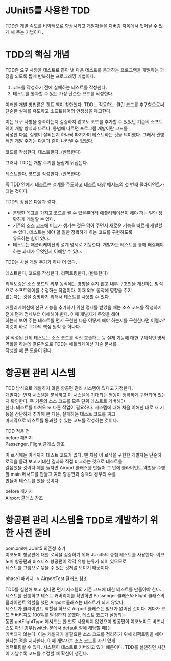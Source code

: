 # **JUnit5를 사용한 TDD**  
TDD란 개발 속도를 비약적으로 향상시키고 개발자들을 디버깅 지옥에서 벗어날 수 있게 해 주는 기법이다.  
  
# **TDD의 핵심 개념**  
TDD란 요구 사항을 테스트로 뽑아 낸 다음 테스트를 통과하는 프로그램을 개발하는 과정을 되도록 짧게 반복하는 프로그래밍 기법이다.  
1. 코드를 작성하기 전에 실패하는 테스트를 작성한다.  
2. 테스트를 통과할 수 있는 가장 단순한 코드를 작성한다.  
  
이러한 개발 방법론은 켄트 벡이 창한했다. TDD는 작동하는 클린 코드를 추구함으로써 단순한 설계를 유도하고 소프트웨어의 안정성을 제고한다.  
  
이는 요구 사항을 충족하는지 검증하지 않고도 코드를 추가할 수 있었던 기존의 소프트웨어 개발 방식과 다르다. 통념에 따르면 프로그램 개발이란 코드를  
작성한 다음, 실행이 잘되는지 하나씩 따져가며 테스트하는 것을 의미했다. 그래서 관행적인 개발 주기는 다음과 같이 나타낼 수 있었다.  
  
코드를 작성한다, 테스트한다, (반복한다)  
  
그러나 TDD는 개발 주기를 놀랍게 뒤집는다.  
  
테스트한다, 코드를 작성한다, (반복한다)  
  
즉 TDD 안에서 테스트는 설계를 주도하고 테스트 대상 메서드의 첫 번째 클라이언트가 되는 것이다.  
  
TDD의 장점은 다음과 같다.  
- 분명한 목표를 가지고 코드를 짤 수 있을뿐더러 애플리케이션이 해야 하는 일만 정확하게 개발할 수 있다.  
- 기존의 소스 코드에 버그가 생기는 것은 막아 주면서 새로운 기능을 빠르게 개발할 수 있다. 테스트는 해야 할 일만 정확하게 하는 코드를 구현하도록  
유도하는 힘이 있다.  
- 테스트는 애플리케이션의 설계 명세로 기능한다. 개발자는 테스트를 통해 해결해야 하는 과제가 무엇인지 이해할 수 있다.  
  
TDD는 사실 개발 주기가 하나 더 있다.  
  
테스트한다, 코드를 작성한다, 리팩토링한다, (반복한다)  
  
리팩토링은 소스 코드의 외부 동작에는 영향을 주지 않고 내부 구조만을 개선하는 방식으로 소프트웨어를 수정하는 작업이다. 이때 외부 동작에 영향을 주지  
않는다는 것을 증명하기 위해서 테스트를 사용할 수 있다.  
  
애플리케이션에 신규 기능을 추가하기 위한 명세를 받았을 때는 소스 코드를 작성하기 전에 먼저 명세부터 이해해야 한다. 이때 개발자가 무엇을 해야  
하는지 보여 주는 테스트를 먼저 구현한 다음 어떻게 해야 하는지를 구현한다면 어떨까? 이것이 바로 TDD의 핵심 원칙 중 하나다.  
  
잘 작성된 단위 테스트는 소스 코드를 직접 호출하는 등 실제 기능에 대한 구체적인 명세 역할을 하는데 결론적으로 TDD는 애플리케이션 기술 문서를  
작성할 때 큰 도움이 된다.  
  
# **항공편 관리 시스템**  
TDD 방식으로 개발하지 않은 항공편 관리 시스템이 있다고 가정한다.  
개발자는 먼저 시스템을 분석하고 이 시스템에 기대되는 행동이 정확하게 구현되어 있는지 확인한다. 즉 기존의 소스 코드를 모두 단위 테스트로 커버해야  
한다. 테스트를 마쳐도 또 다른 작업이 필요하다. 시스템에 대해 처음 이해한 대로 새 기능을 간단하게 추가해 본 다음, 실패하는 테스트 코드를 짜고  
마지막으로 테스트를 통과할 수 있는 코드를 작성하는 것이다.  
  
TDD 적용 전  
before 패키지  
Passenger, Flight 클래스 참조    
  
이 로직에는 아직까지 테스트 코드가 없다. 맨 처음 이 로직을 구현한 개발자는 단순히 로직을 돌려 보고 기대한 결과와 직접 비교하는 것으로 테스트를  
갈음했을 것이다.예를 들자면 Airport 클래스를 만들어 그 안에 클라이언트 역할을 수행할 main 메서드를 만들고 여러 항공편과 승객의 경우의 수를  
만들어 테스트를 했을 것이다.  
  
before 패키지  
Airport 클래스 참조  
  
# **항공편 관리 시스템을 TDD로 개발하기 위한 사전 준비**  
pom.xml에 JUnit5 의존성 추가  
이코노미 항공편에 대한 로직을 검증하기 위해 JUnit5의 중첩 테스트를 사용한다. 이코노미 항공편과 비즈니스 항공편이 각각 유형 분류가 되어 있으므로  
테스트를 그룹으로 묶을 수 있는 것처럼 보이기 때문이다.  
  
phase1 패키지 -> AirportTest 클래스 참조  
  
TDD를 실천해 보고 싶다면 먼저 시스템의 기존 코드에 대한 테스트를 만들어야 한다.  
테스트를 진행하고 테스트 커버리지를 확인하면 Passenger 클래스와 Flight 클래스의 클라이언트 역할을 했던 Airport 클래스는 테스트가 되지 않았다.  
테스트가 클라이언트 역할을 하므로 Airport 클래스는 필요가 없어진 것이다. 게다가 코드 커버리지도 100%를 달성하지 못했다. 테스트 코드가 실행되는  
동안 getFlightType 메서드는 한 번도 사용되지 않았으며 항공편이 이코노미도 비즈니스도 아닌 경우(switch 문에서 default 절에 해당할 때)는  
커버되지 않는다. 이는 개발자가 불필요한 소스 코드를 정리하기 위해 리팩토링을 해야 한다는 점을 시사한다. 이때 개발자는 소스 코드를 자신 있게  
리팩토링할 수 있다. 시스템이 테스트로 커버되고 있기 떄문이다. TDD를 실천하면 시간이 지날수록 코드를 수정할 때 확신이 생긴다.  
  

  

